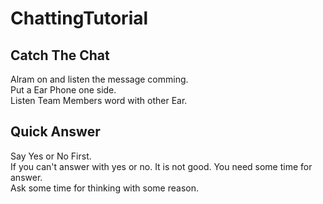 ChattingTutorial
=========================

Catch The Chat
-------------------------
Alram on and listen the message comming.<br>
Put a Ear Phone one side.<br>
Listen Team Members word with other Ear.<br>

Quick Answer
-------------------------
Say Yes or No First.<br>
If you can't answer with yes or no. It is not good. You need some time for answer.<br>
Ask some time for thinking with some reason.<br>
